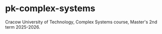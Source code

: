 # pk-complex-systems
Cracow University of Technology, Complex Systems course, Master's 2nd term 2025-2026.
